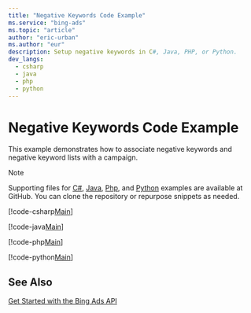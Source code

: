 ```yaml
---
title: "Negative Keywords Code Example"
ms.service: "bing-ads"
ms.topic: "article"
author: "eric-urban"
ms.author: "eur"
description: Setup negative keywords in C#, Java, PHP, or Python.
dev_langs:
  - csharp
  - java
  - php
  - python
---
```

# Negative Keywords Code Example
This example demonstrates how to associate negative keywords and negative keyword lists with a campaign.

> [!NOTE]
> Supporting files for [C#](https://github.com/BingAds/BingAds-dotNet-SDK/tree/master/examples/BingAdsExamples), [Java](https://github.com/BingAds/BingAds-Java-SDK/tree/master/examples/BingAdsDesktopApp), [Php](https://github.com/BingAds/BingAds-PHP-SDK/tree/master/samples), and [Python](https://github.com/BingAds/BingAds-Python-SDK/tree/master/examples/BingAdsPythonConsoleExamples) examples are available at GitHub. You can clone the repository or repurpose snippets as needed.

[!code-csharp[Main](../../../BingAds-dotNet-SDK/examples/BingAdsExamples/BingAdsExamplesLibrary/v12/NegativeKeywords.cs)]

[!code-java[Main](../../../BingAds-Java-SDK/examples/BingAdsDesktopApp/src/main/java/com/microsoft/bingads/examples/v12/NegativeKeywords.java)]

[!code-php[Main](../../../BingAds-PHP-SDK/samples/V12/NegativeKeywords.php)]

[!code-python[Main](../../../BingAds-Python-SDK/examples/BingAdsPythonConsoleExamples/BingAdsPythonConsoleExamples/v12/negative_keywords.py)]

## See Also
[Get Started with the Bing Ads API](get-started.md)  
